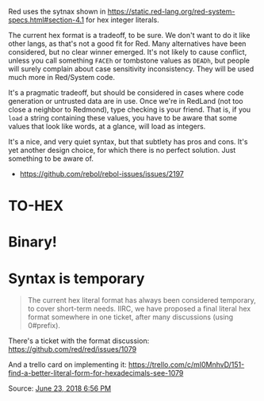 Red uses the sytnax shown in https://static.red-lang.org/red-system-specs.html#section-4.1 for hex integer literals.

The current hex format is a tradeoff, to be sure. We don't want to do it like other langs, as that's not a good fit for Red. Many alternatives have been considered, but no clear winner emerged. It's not likely to cause conflict, unless you call something `FACEh` or tombstone values as `DEADh`, but people will surely complain about case sensitivity inconsistency. They will be used much more in Red/System code.

It's a pragmatic tradeoff, but should be considered in cases where code generation or untrusted data are in use. Once we're in RedLand (not too close a neighbor to Redmond), type checking is your friend. That is, if you `load` a string containing these values, you have to be aware that some values that look like words, at a glance, will load as integers.

It's a nice, and very quiet syntax, but that subtlety has pros and cons. It's yet another design choice, for which there is no perfect solution. Just something to be aware of.

- https://github.com/rebol/rebol-issues/issues/2197

# TO-HEX

# Binary!

# Syntax is temporary

> The current hex literal format has always been considered temporary, to cover short-term needs. IIRC, we have proposed a final literal hex format somewhere in one ticket, after many discussions (using 0#prefix).

There's a ticket with the format discussion: https://github.com/red/red/issues/1079

And a trello card on implementing it: https://trello.com/c/mI0MnhvD/151-find-a-better-literal-form-for-hexadecimals-see-1079

Source: [June 23, 2018 6:56 PM](https://gitter.im/red/red?at=5b2e6d917da8cd7c8c679bae)